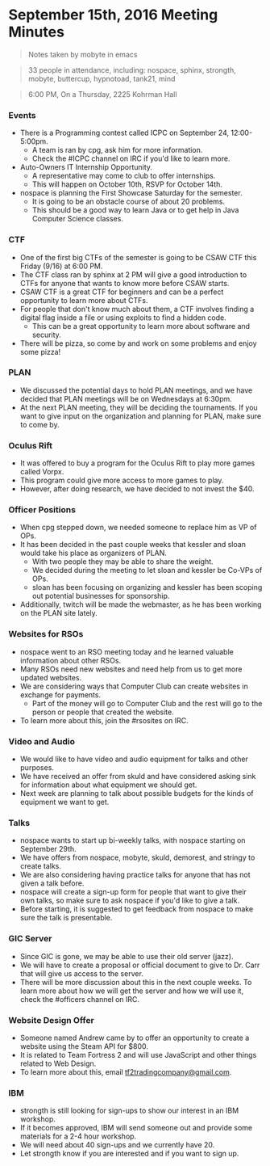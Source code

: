 # September 15th, 2016 Meeting Minutes
> Notes taken by mobyte in emacs

> 33 people in attendance, including: nospace, sphinx, strongth, mobyte, buttercup, hypnotoad, tank21, mind

> 6:00 PM, On a Thursday, 2225 Kohrman Hall

### Events
- There is a Programming contest called ICPC on September 24, 12:00-5:00pm.
  - A team is ran by cpg, ask him for more information.
  - Check the #ICPC channel on IRC if you'd like to learn more.
- Auto-Owners IT Internship Opportunity.
  - A representative may come to club to offer internships.
  - This will happen on October 10th, RSVP for October 14th.
- nospace is planning the First Showcase Saturday for the semester.
  - It is going to be an obstacle course of about 20 problems.
  - This should be a good way to learn Java or to get help in Java Computer Science classes.
  
### CTF
- One of the first big CTFs of the semester is going to be CSAW CTF this Friday (9/16) at 6:00 PM.
- The CTF class ran by sphinx at 2 PM will give a good introduction to CTFs for anyone that wants to know more before CSAW starts.
- CSAW CTF is a great CTF for beginners and can be a perfect opportunity to learn more about CTFs.
- For people that don't know much about them, a CTF involves finding a digital flag inside a file or using exploits to find a hidden code.
  - This can be a great opportunity to learn more about software and security.
- There will be pizza, so come by and work on some problems and enjoy some pizza!

### PLAN
- We discussed the potential days to hold PLAN meetings, and we have decided that PLAN meetings will be on Wednesdays at 6:30pm.
- At the next PLAN meeting, they will be deciding the tournaments. If you want to give input on the organization and planning for PLAN, make sure to come by.
  
### Oculus Rift
- It was offered to buy a program for the Oculus Rift to play more games called Vorpx.
- This program could give more access to more games to play.
- However, after doing research, we have decided to not invest the $40.

### Officer Positions
- When cpg stepped down, we needed someone to replace him as VP of OPs.
- It has been decided in the past couple weeks that kessler and sloan would take his place as organizers of PLAN.
  - With two people they may be able to share the weight.
  - We decided during the meeting to let sloan and kessler be Co-VPs of OPs.
  - sloan has been focusing on organizing and kessler has been scoping out potential businesses for sponsorship.
- Additionally, twitch will be made the webmaster, as he has been working on the PLAN site lately.

### Websites for RSOs
- nospace went to an RSO meeting today and he learned valuable information about other RSOs.
- Many RSOs need new websites and need help from us to get more updated websites.
- We are considering ways that Computer Club can create websites in exchange for payments.
  - Part of the money will go to Computer Club and the rest will go to the person or people that created the website.
- To learn more about this, join the #rsosites on IRC.

### Video and Audio
- We would like to have video and audio equipment for talks and other purposes.
- We have received an offer from skuld and have considered asking sink for information about what equipment we should get.
- Next week are planning to talk about possible budgets for the kinds of equipment we want to get.

### Talks
- nospace wants to start up bi-weekly talks, with nospace starting on September 29th.
- We have offers from nospace, mobyte, skuld, demorest, and stringy to create talks.
- We are also considering having practice talks for anyone that has not given a talk before.
- nospace will create a sign-up form for people that want to give their own talks, so make sure to ask nospace if you'd like to give a talk.
- Before starting, it is suggested to get feedback from nospace to make sure the talk is presentable.

### GIC Server
- Since GIC is gone, we may be able to use their old server (jazz).
- We will have to create a proposal or official document to give to Dr. Carr that will give us access to the server.
- There will be more discussion about this in the next couple weeks. To learn more about how we will get the server and how we will use it, check the #officers channel on IRC.

### Website Design Offer
- Someone named Andrew came by to offer an opportunity to create a website using the Steam API for $800.
- It is related to Team Fortress 2 and will use JavaScript and other things related to Web Design.
- To learn more about this, email tf2tradingcompany@gmail.com.

### IBM
- strongth is still looking for sign-ups to show our interest in an IBM workshop.
- If it becomes approved, IBM will send someone out and provide some materials for a 2-4 hour workshop.
- We will need about 40 sign-ups and we currently have 20.
- Let strongth know if you are interested and if you want to sign up.
